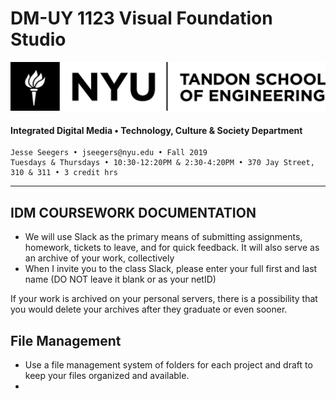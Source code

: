 # DM-UY 1123 Visual Foundation Studio

![NYU](nyu_soe_logo.png)

#### Integrated Digital Media • Technology, Culture & Society Department 

```
Jesse Seegers • jseegers@nyu.edu • Fall 2019 
Tuesdays & Thursdays • 10:30-12:20PM & 2:30-4:20PM • 370 Jay Street, 310 & 311 • 3 credit hrs
```

---

## IDM COURSEWORK DOCUMENTATION

* We will use Slack as the primary means of submitting assignments, homework, tickets to leave, and for quick feedback. It will also serve as an archive of your work, collectively
* When I invite you to the class Slack, please enter your full first and last name (DO NOT leave it blank or as your netID)

If your work is archived on your personal servers, there is a possibility that you would delete your archives after they graduate or even sooner.

## File Management

* Use a file management system of folders for each project and draft to keep your files organized and available.
* 
